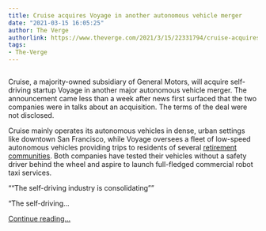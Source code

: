 ```yaml
---
title: Cruise acquires Voyage in another autonomous vehicle merger
date: "2021-03-15 16:05:25"
author: The Verge
authorlink: https://www.theverge.com/2021/3/15/22331794/cruise-acquires-voyage-self-driving-car-merger
tags:
- The-Verge
---
```

<figure>
      <img alt="" src="https://cdn.vox-cdn.com/thumbor/X9G40bFen5UdxbHqSVMsVZFlDoM=/319x0:3777x2305/1310x873/cdn.vox-cdn.com/uploads/chorus_image/image/68968378/Ewh6OQ3UcAAUIjy.0.jpeg" />
    </figure>

  <p id="PfPYz0">Cruise, a majority-owned subsidiary of General Motors, will acquire self-driving startup Voyage in another major autonomous vehicle merger. The announcement came less than a week after news first surfaced that the two companies were in talks about an acquisition. The terms of the deal were not disclosed. </p>
<p id="4F2u5v">Cruise mainly operates its autonomous vehicles in dense, urban settings like downtown San Francisco, while Voyage oversees a fleet of low-speed autonomous vehicles providing trips to residents of several <a href="https://www.theverge.com/2018/1/10/16874410/voyage-self-driving-cars-villages-florida-retirement-communities">retirement communities</a>. Both companies have tested their vehicles without a safety driver behind the wheel and aspire to launch full-fledged commercial robot taxi services. </p>
<div class="c-float-right"><aside id="5NMOjP"><q>“The self-driving industry is consolidating”</q></aside></div>
<p id="ysUpK1">“The self-driving...</p>
  <p>
    <a href="https://www.theverge.com/2021/3/15/22331794/cruise-acquires-voyage-self-driving-car-merger">Continue reading&hellip;</a>
  </p>